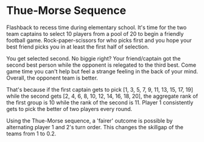 # Thue-Morse Sequence

Flashback to recess time during elementary school. It's time for the two team captains to select 10 players from a pool of 20 to begin a friendly football game. Rock-paper-scissors for who picks first and you hope your best friend picks you in at least the first half of selection.

You get selected second. No biggie right? Your friend/captain got the second best person while the opponent is relegated to the third best. Come game time you can't help but feel a strange feeling in the back of your mind. Overall, the opponent team is better.

That's because if the first captain gets to pick [1, 3, 5, 7, 9, 11, 13, 15, 17, 19] while the second gets [2, 4, 6, 8, 10, 12, 14, 16, 18, 20], the aggregate rank of the first group is 10 while the rank of the second is 11. Player 1 consistently gets to pick the better of two players every round.

Using the Thue-Morse sequence, a 'fairer' outcome is possible by alternating player 1 and 2's turn order. This changes the skillgap of the teams from 1 to 0.2.
